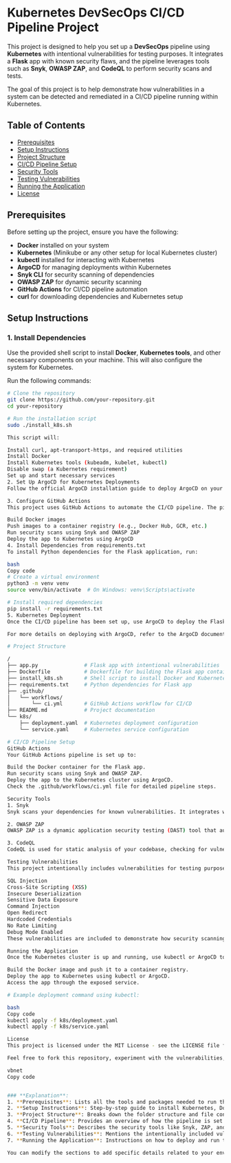 # Kubernetes DevSecOps CI/CD Pipeline Project

This project is designed to help you set up a **DevSecOps** pipeline using **Kubernetes** with intentional vulnerabilities for testing purposes. It integrates a **Flask** app with known security flaws, and the pipeline leverages tools such as **Snyk**, **OWASP ZAP**, and **CodeQL** to perform security scans and tests.

The goal of this project is to help demonstrate how vulnerabilities in a system can be detected and remediated in a CI/CD pipeline running within Kubernetes.

## Table of Contents

- [Prerequisites](#prerequisites)
- [Setup Instructions](#setup-instructions)
- [Project Structure](#project-structure)
- [CI/CD Pipeline Setup](#cicd-pipeline-setup)
- [Security Tools](#security-tools)
- [Testing Vulnerabilities](#testing-vulnerabilities)
- [Running the Application](#running-the-application)
- [License](#license)

## Prerequisites

Before setting up the project, ensure you have the following:

- **Docker** installed on your system
- **Kubernetes** (Minikube or any other setup for local Kubernetes cluster)
- **kubectl** installed for interacting with Kubernetes
- **ArgoCD** for managing deployments within Kubernetes
- **Snyk CLI** for security scanning of dependencies
- **OWASP ZAP** for dynamic security scanning
- **GitHub Actions** for CI/CD pipeline automation
- **curl** for downloading dependencies and Kubernetes setup

## Setup Instructions

### 1. Install Dependencies

Use the provided shell script to install **Docker**, **Kubernetes tools**, and other necessary components on your machine. This will also configure the system for Kubernetes.

Run the following commands:

```bash
# Clone the repository
git clone https://github.com/your-repository.git
cd your-repository

# Run the installation script
sudo ./install_k8s.sh

This script will:

Install curl, apt-transport-https, and required utilities
Install Docker
Install Kubernetes tools (kubeadm, kubelet, kubectl)
Disable swap (a Kubernetes requirement)
Set up and start necessary services
2. Set Up ArgoCD for Kubernetes Deployments
Follow the official ArgoCD installation guide to deploy ArgoCD on your Kubernetes cluster. After installation, use ArgoCD to manage your application deployment.

3. Configure GitHub Actions
This project uses GitHub Actions to automate the CI/CD pipeline. The pipeline will:

Build Docker images
Push images to a container registry (e.g., Docker Hub, GCR, etc.)
Run security scans using Snyk and OWASP ZAP
Deploy the app to Kubernetes using ArgoCD
4. Install Dependencies from requirements.txt
To install Python dependencies for the Flask application, run:

bash
Copy code
# Create a virtual environment
python3 -m venv venv
source venv/bin/activate  # On Windows: venv\Scripts\activate

# Install required dependencies
pip install -r requirements.txt
5. Kubernetes Deployment
Once the CI/CD pipeline has been set up, use ArgoCD to deploy the Flask app with intentional vulnerabilities to your Kubernetes cluster.

For more details on deploying with ArgoCD, refer to the ArgoCD documentation.

# Project Structure

/
├── app.py               # Flask app with intentional vulnerabilities
├── Dockerfile           # Dockerfile for building the Flask app container
├── install_k8s.sh       # Shell script to install Docker and Kubernetes dependencies
├── requirements.txt     # Python dependencies for Flask app
├── .github/
│   └── workflows/
│       └── ci.yml       # GitHub Actions workflow for CI/CD
├── README.md            # Project documentation
└── k8s/
    ├── deployment.yaml  # Kubernetes deployment configuration
    └── service.yaml     # Kubernetes service configuration

# CI/CD Pipeline Setup
GitHub Actions
Your GitHub Actions pipeline is set up to:

Build the Docker container for the Flask app.
Run security scans using Snyk and OWASP ZAP.
Deploy the app to the Kubernetes cluster using ArgoCD.
Check the .github/workflows/ci.yml file for detailed pipeline steps.

Security Tools
1. Snyk
Snyk scans your dependencies for known vulnerabilities. It integrates with the CI pipeline to provide security testing on every push.

2. OWASP ZAP
OWASP ZAP is a dynamic application security testing (DAST) tool that automatically scans your running application for vulnerabilities. The scan results are reported and displayed in the pipeline.

3. CodeQL
CodeQL is used for static analysis of your codebase, checking for vulnerabilities such as improper use of user input, unsafe deserialization, and more.

Testing Vulnerabilities
This project intentionally includes vulnerabilities for testing purposes. The Flask app contains common security flaws like:

SQL Injection
Cross-Site Scripting (XSS)
Insecure Deserialization
Sensitive Data Exposure
Command Injection
Open Redirect
Hardcoded Credentials
No Rate Limiting
Debug Mode Enabled
These vulnerabilities are included to demonstrate how security scanning tools can detect issues in the CI/CD pipeline.

Running the Application
Once the Kubernetes cluster is up and running, use kubectl or ArgoCD to manage your deployment.

Build the Docker image and push it to a container registry.
Deploy the app to Kubernetes using kubectl or ArgoCD.
Access the app through the exposed service.

# Example deployment command using kubectl:

bash
Copy code
kubectl apply -f k8s/deployment.yaml
kubectl apply -f k8s/service.yaml

License
This project is licensed under the MIT License - see the LICENSE file for details.

Feel free to fork this repository, experiment with the vulnerabilities, and integrate it into your CI/CD pipeline to explore DevSecOps in action!

vbnet
Copy code


### **Explanation**:
1. **Prerequisites**: Lists all the tools and packages needed to run the project.
2. **Setup Instructions**: Step-by-step guide to install Kubernetes, Docker, dependencies, and configure the CI/CD pipeline.
3. **Project Structure**: Breaks down the folder structure and file content.
4. **CI/CD Pipeline**: Provides an overview of how the pipeline is set up using GitHub Actions.
5. **Security Tools**: Describes the security tools like Snyk, ZAP, and CodeQL integrated into the pipeline.
6. **Testing Vulnerabilities**: Mentions the intentionally included vulnerabilities for security testing.
7. **Running the Application**: Instructions on how to deploy and run the app within Kubernetes.

You can modify the sections to add specific details related to your environment or project requirements. Let me know if you need further assistance!!